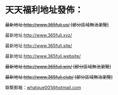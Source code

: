 # 天天福利地址發佈：

  ~~最新地址:http://www.365fuli.us/ [部分區域無法瀏覽]~~
    

  最新地址:http://www.365fuli.xyz/


  最新地址:http://www.365fuli.site/


  最新地址:http://www.365fuli.website/


  ~~最新地址:http://www.365fuli.win/ [部分區域無法瀏覽]~~


  ~~最新地址:http://www.365fuli.club/ [部分區域無法瀏覽]~~


聯繫郵箱：whatque001@hotmail.com


